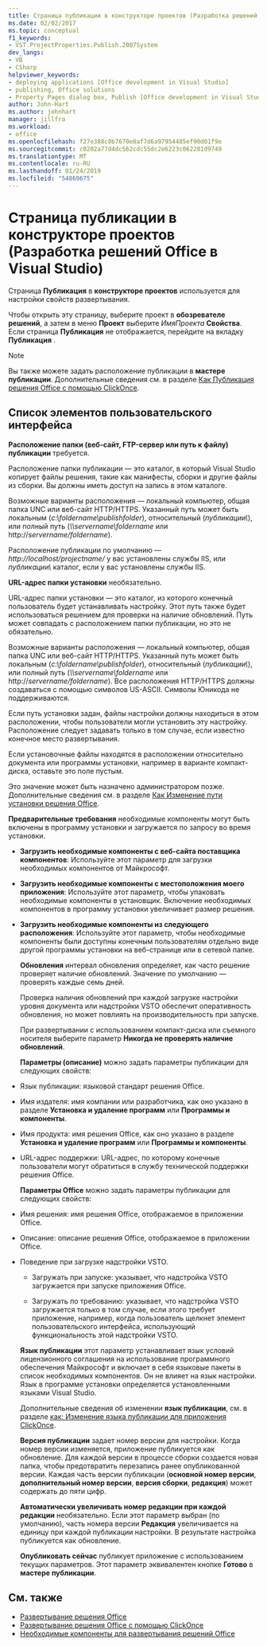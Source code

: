 ```yaml
---
title: Страница публикации в конструкторе проектов (Разработка решений Office в Visual Studio)
ms.date: 02/02/2017
ms.topic: conceptual
f1_keywords:
- VST.ProjectProperties.Publish.2007System
dev_langs:
- VB
- CSharp
helpviewer_keywords:
- deploying applications [Office development in Visual Studio]
- publishing, Office solutions
- Property Pages dialog box, Publish [Office development in Visual Studio]
author: John-Hart
ms.author: johnhart
manager: jillfra
ms.workload:
- office
ms.openlocfilehash: f27e388c0b7670e8af7d6a97954485ef90d01f9e
ms.sourcegitcommit: c0202a77d4dc562cdc55dc2e6223c062281d9749
ms.translationtype: MT
ms.contentlocale: ru-RU
ms.lasthandoff: 01/24/2019
ms.locfileid: "54869675"
---
```

# <a name="publish-page-project-designer-office-development-in-visual-studio"></a>Страница публикации в конструкторе проектов (Разработка решений Office в Visual Studio)
  Страница **Публикация** в **конструкторе проектов** используется для настройки свойств развертывания.

 Чтобы открыть эту страницу, выберите проект в **обозревателе решений**, а затем в меню **Проект** выберите *ИмяПроекта* **Свойства**. Если страница **Публикация** не отображается, перейдите на вкладку **Публикация** .

> [!NOTE]
>  Вы также можете задать расположение публикации в **мастере публикации**. Дополнительные сведения см. в разделе [Как Публикация решения Office с помощью ClickOnce](https://msdn.microsoft.com/2b6c247e-bc04-4ce4-bb64-c4e79bb3d5b8).

## <a name="uielement-list"></a>Список элементов пользовательского интерфейса
 **Расположение папки (веб-сайт, FTP-сервер или путь к файлу) публикации** требуется.

 Расположение папки публикации — это каталог, в который Visual Studio копирует файлы решения, такие как манифесты, сборки и другие файлы из сборки. Вы должны иметь доступ на запись в этом каталоге.

 Возможные варианты расположения — локальный компьютер, общая папка UNC или веб-сайт HTTP/HTTPS. Указанный путь может быть локальным (*c:\foldername\publishfolder*), относительный (*публикации\\*), или полный путь (*\\\servername\foldername* или http://<em>servername/foldername</em>).

 Расположение публикации по умолчанию — *http://localhost/projectname/* у вас установлены службы IIS, или *публикации\\*  каталог, если у вас установлены службы IIS.

 **URL-адрес папки установки** необязательно.

 URL-адрес папки установки — это каталог, из которого конечный пользователь будет устанавливать настройку. Этот путь также будет использоваться решением для проверки на наличие обновлений. Путь может совпадать с расположением папки публикации, но это не обязательно.

 Возможные варианты расположения — локальный компьютер, общая папка UNC или веб-сайт HTTP/HTTPS. Указанный путь может быть локальным (*c:\foldername\publishfolder*), относительный (*публикации\\*), или полный путь (*\\\servername\foldername* или http://<em>servername/foldername</em>). Все расположения HTTP/HTTPS должны создаваться с помощью символов US-ASCII. Символы Юникода не поддерживаются.

 Если путь установки задан, файлы настройки должны находиться в этом расположении, чтобы пользователи могли установить эту настройку. Расположение следует задавать только в том случае, если известно конечное место развертывания.

 Если установочные файлы находятся в расположении относительно документа или программы установки, например в варианте компакт-диска, оставьте это поле пустым.

 Это значение может быть назначено администратором позже. Дополнительные сведения см. в разделе [Как Изменение пути установки решения Office](https://msdn.microsoft.com/d0eaa07b-2d72-4902-899f-2f9fb165b8fd).

 **Предварительные требования** необходимые компоненты могут быть включены в программу установки и загружается по запросу во время установки.

- **Загрузить необходимые компоненты с веб-сайта поставщика компонентов**: Используйте этот параметр для загрузки необходимых компонентов от Майкрософт.

- **Загрузить необходимые компоненты с местоположения моего приложения**: Используйте этот параметр, чтобы упаковать необходимые компоненты в установщик. Включение необходимых компонентов в программу установки увеличивает размер решения.

- **Загрузить необходимые компоненты из следующего расположения**: Используйте этот параметр, чтобы необходимые компоненты были доступны конечным пользователям отдельно виде другой программы установки на веб-странице или в сетевой папке.

  **Обновления** интервал обновления определяет, как часто решение проверяет наличие обновлений. Значение по умолчанию — проверять каждые семь дней.

  Проверка наличия обновлений при каждой загрузке настройки уровня документа или надстройки VSTO обеспечит оперативность обновления, но может повлиять на производительность при запуске.

  При развертывании с использованием компакт-диска или съемного носителя выберите параметр **Никогда не проверять наличие обновлений**.

  **Параметры (описание)** можно задать параметры публикации для следующих свойств:

- Язык публикации: языковой стандарт решения Office.

- Имя издателя: имя компании или разработчика, как оно указано в разделе **Установка и удаление программ** или **Программы и компоненты**.

- Имя продукта: имя решения Office, как оно указано в разделе **Установка и удаление программ** или **Программы и компоненты**.

- URL-адрес поддержки: URL-адрес, по которому конечные пользователи могут обратиться в службу технической поддержки решения Office.

  **Параметры Office** можно задать параметры публикации для следующих свойств:

- Имя решения: имя решения Office, отображаемое в приложении Office.

- Описание: описание решения Office, отображаемое в приложении Office.

- Поведение при загрузке надстройки VSTO.

  -   Загружать при запуске: указывает, что надстройка VSTO загружается при запуске приложения Office.

  -   Загружать по требованию: указывает, что надстройка VSTO загружается только в том случае, если этого требует приложение, например, когда пользователь щелкнет элемент пользовательского интерфейса, использующий функциональность этой надстройки VSTO.

  **Язык публикации** этот параметр устанавливает язык условий лицензионного соглашения на использование программного обеспечения Майкрософт и включает в себя языковые пакеты в список необходимых компонентов. Он не влияет на язык настройки. Язык в программе установки определяется установленными языками Visual Studio.

  Дополнительные сведения об изменении **язык публикации**, см. в разделе [как: Изменение языка публикации для приложения ClickOnce](../deployment/how-to-change-the-publish-language-for-a-clickonce-application.md).

  **Версия публикации** задает номер версии для настройки. Когда номер версии изменяется, приложение публикуется как обновление. Для каждой версии в процессе сборки создается новая папка, чтобы предотвратить перезапись ранее опубликованной версии. Каждая часть версии публикации (**основной номер версии**, **дополнительный номер версии**, **версия сборки**, **редакция**) может содержать до пяти цифр.

  **Автоматически увеличивать номер редакции при каждой редакции** необязательно. Если этот параметр выбран (по умолчанию), часть номера версии **Редакция** увеличивается на единицу при каждой публикации настройки. В результате настройка публикуется как обновление.

  **Опубликовать сейчас** публикует приложение с использованием текущих параметров. Этот параметр эквивалентен кнопке **Готово** в **мастере публикации**.

## <a name="see-also"></a>См. также

- [Развертывание решения Office](../vsto/deploying-an-office-solution.md)
- [Развертывание решения Office с помощью ClickOnce](../vsto/deploying-an-office-solution-by-using-clickonce.md)
- [Необходимые компоненты для развертывания решений Office](https://msdn.microsoft.com/9f672809-43a3-40a1-9057-397ce3b5126e)
